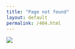 ```yaml
---
title: "Page not found"
layout: default
permalink: /404.html
---
```


<img src="{{ site.url }}{{ site.baseurl }}/assets/404.jpg" class="img-responsive center" />